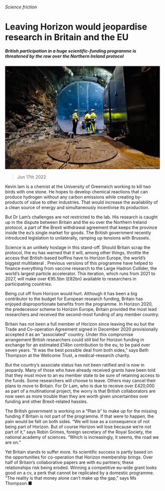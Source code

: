 ###### Science friction

# Leaving Horizon would jeopardise research in Britain and the EU 

##### British participation in a huge scientific-funding programme is threatened by the row over the Northern Ireland protocol 

![image](images/20220625_STP502.jpg) 

> Jun 17th 2022 

Kevin lam is a chemist at the University of Greenwich working to kill two birds with one stone. He hopes to develop chemical reactions that can produce hydrogen without any carbon emissions while creating by-products of value to other industries. That would increase the availability of a clean source of energy and simultaneously incentivise its production.

But Dr Lam’s challenges are not restricted to the lab. His research is caught up in the dispute between Britain and the eu over the Northern Ireland protocol, a part of the Brexit withdrawal agreement that keeps the province inside the eu’s single market for goods. The British government recently introduced legislation to  unilaterally, ramping up tensions with Brussels. 

Science is an unlikely hostage in this stand-off. Should Britain scrap the protocol, the eu has warned that it will, among other things, throttle the access that British-based boffins have to Horizon Europe, the world’s biggest multilateral . Previous versions of this programme have helped to finance everything from vaccine research to the Large Hadron Collider, the world’s largest particle accelerator. This iteration, which runs from 2021 to 2027, will make over €95.5bn (£82bn) available to researchers in participating countries.

Being cut off from Horizon would hurt. Although it has been a big contributor to the budget for European research funding, Britain has enjoyed disproportionate benefits from the programme. In Horizon 2020, the predecessor scheme to Horizon Europe, Britain provided the most lead researchers and received the second-most funding of any member country. 

Britain has not been a full member of Horizon since leaving the eu but the Trade and Co-operation Agreement signed in December 2020 provisionally accepted it as an “associated” country. Under this compromise arrangement British researchers could still bid for Horizon funding in exchange for an estimated £14bn contribution to the eu, to be paid over seven years. “It was the best possible deal from both sides,” says Beth Thompson at the Wellcome Trust, a medical-research charity.

But the country’s associate status has not been ratified and is now in jeopardy. Many of those who have already received grants have been told that they must move to an eu member state to be sure of retaining access to the funds. Some researchers will choose to leave. Others may cancel their plans to move to Britain. For Dr Lam, who is due to receive over £420,000 as part of a multinational project, the worry is that British collaborators are now seen as more trouble than they are worth given uncertainties over funding and other Brexit-related hassles.

The British government is working on a “Plan b” to make up for the missing funding if Britain is not part of the programme. If that were to happen, the pain would be felt on both sides. “We will lose as a consequence of not being part of Horizon. But of course Horizon will lose because we’re not part of it,” says Robin Grimes, foreign secretary of the Royal Society, the national academy of sciences. “Which is increasingly, it seems, the road we are on.” 

Yet Britain stands to suffer more. Its scientific success is partly based on the opportunities for co-operation that Horizon membership brings. Over half of Britain’s collaborative papers are with eu partners; these relationships risk being eroded. Winning a competitive eu-wide grant looks good on a cv, a perk that cannot be replicated by a domestic programme. “The reality is that money alone can’t make up the gap,” says Ms Thompson.■


